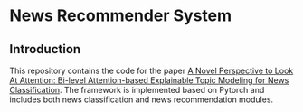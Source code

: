 # News Recommender System

## Introduction
This repository contains the code for the paper [A Novel Perspective to Look At Attention: Bi-level Attention-based 
Explainable Topic Modeling for News Classification](https://arxiv.org/pdf/2203.07216.pdf). The framework is implemented
based on Pytorch and includes both news classification and news recommendation modules.  